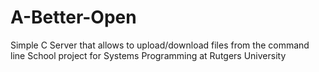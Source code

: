 # A-Better-Open
Simple C Server that allows to upload/download files from the command line
School project for Systems Programming at Rutgers University
